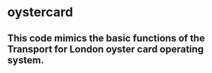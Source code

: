 # oystercard

## This code mimics the basic functions of the Transport for London oyster card operating system.
